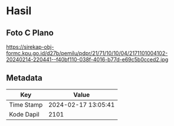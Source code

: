 # Hasil

## Foto C Plano

https://sirekap-obj-formc.kpu.go.id/d27b/pemilu/pdpr/21/71/10/10/04/2171101004102-20240214-220441--f40bf110-038f-4016-b77d-e69c5b0cced2.jpg


## Metadata

| Key        | Value               |
| ---------- | ------------------- |
| Time Stamp | 2024-02-17 13:05:41 |
| Kode Dapil | 2101                |



